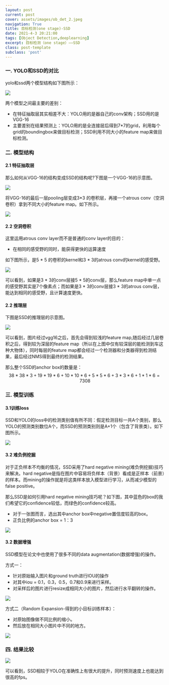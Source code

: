 ```yaml
---
layout: post
current: post
cover: assets/images/ob_det_2.jpeg
navigation: True
title: 目标检测(one stage)-SSD
date: 2021-4-3 20:21:00
tags: [Object Detection,deeplearning]
excerpt: 目标检测（one stage）——SSD
class: post-template
subclass: 'post'
---
```


### 一. YOLO和SSD的对比 

yolo和ssd两个模型结构如下图所示：

![](https://i.loli.net/2021/04/06/uC7PiazmWIbq2kJ.png)

两个模型之间最主要的差别：

* 在特征抽取层其实相差不大：YOLO用的是器自己的conv架构；SSD用的是VGG-16
* 主要差别在结果预测上：YOLO用的是全连接层后得到7*7的grid，利用每个grid的boundingbox来做目标检测；SSD利用不同大小的feature map来做目标检测。

### 二. 模型结构

#### 2.1 特征抽取层

那么如何从VGG-16的结构变成SSD的结构呢?下图是一个VGG-16的示意图。

![](https://i.loli.net/2021/04/06/fKEV8UWLTvPGmQ3.png)

将VGG-16的最后一层pooling层变成3*3 的卷积层，再接一个atrous conv（空洞卷积）拿到不同大小的feature map。如下所示。

![](https://i.loli.net/2021/04/06/qdFiaXwTlJUmS9p.png)

#### 2.2 空洞卷积

这里运用atrous conv layer而不是普通的conv layer的目的：

* 在相同的感受野的同时，能获得更快的运算速度

如下图所示，是5 * 5 的卷积的kernel和3 * 3的atrous conv的kernel的感受野。

![](https://i.loli.net/2021/04/06/HPzOvInK6fhstr2.png)

可以看到，如果是3 * 3的conv层接5 * 5的conv层，那么feature map中单一点的感受野其实是7个像素点；而如果是3 * 3的conv层接3 * 3的atrous conv层，能达到相同的感受野，且计算速度更快。

#### 2.2 推理层

下图是SSD的推理层的示意图。

![](https://i.loli.net/2021/04/06/83wrMCQ5YJajBGz.png)

可以看到，图片经过vgg16之后，首先会得到较浅的feature map,随后经过几层卷积之后，得到较为深层的feature map（所以在上图中仅有较深层的能检测到车这种大物体），同时每层的feature map都会经过一个检测器和分类器得到检测结果，最后经过NMS得到最终的检测结果。

那么整个SSD的anchor box的数量是：
$$
38*38*3+19*19*6+10*10*6+5*5*6+3*3*6+1*1*6 = 7308
$$

### 三. 模型训练

#### 3.1训练loss

SSD和YOLO的loss中的检测类别值有所不同：假定检测目标一共A个类别，那么YOLO的预测类别数位A个，而SSD的预测类别则是A+1个（包含了背景类）。如下图所示。

![](https://i.loli.net/2021/04/06/nqH2h5B6CtupZSs.png)

#### 3.2 难负例挖掘

对于正负样本不均衡的情况，SSD采用了hard negative mining(难负例挖掘)技巧来解决。hard negative是指在图片中容易将负样本（背景）看成是正样本（前景）的样本。而mining的操作就是将这类样本放入模型进行学习，从而减少模型的false positive。

那么SSD是如何引用hard negative mining技巧呢？如下图，其中蓝色的box的我们希望它的confidence较低，而绿色的confidence较高。

* 对于一张图而言，选出其中anchor box中negative置信度较高的box。
* 正负比例的anchor box = 1：3

![](https://i.loli.net/2021/04/06/Z8uVQvXyMs2SKhR.png)

#### 3.2 数据增强

SSD模型在论文中也使用了很多不同的data augmentation(数据增强)的操作。

方式一：

* 针对原始输入图片和ground truth进行IOU的操作
* 对其中iou = 0.1，0.3，0.5，0.7和0.9来进行采样。
* 对采样后的图片进行resize成相同大小的图片，然后进行水平翻转的操作。

![](https://i.loli.net/2021/04/06/h4K3V1XzYRLFQwg.png)

方式二（Random Expansion-得到的小目标训练样本）：

* 对原始图像做不同比例的缩小。
* 然后放在相同大小图片中不同的地方。

![](https://i.loli.net/2021/04/06/E48HkqysBPFw9JV.png)

### 四. 结果比较

![](https://i.loli.net/2021/04/06/uKA6pBnV71YRFah.png)

可以看到，SSD相较于YOLO在准确性上有很大的提升，同时预测速度上也能达到很高的fps。